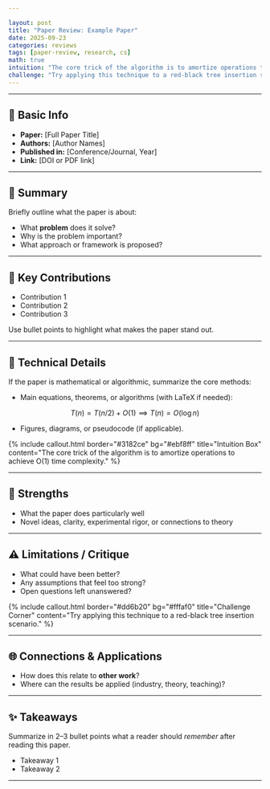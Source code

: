 ```yaml
---

layout: post
title: "Paper Review: Example Paper"
date: 2025-09-23
categories: reviews
tags: [paper-review, research, cs]
math: true
intuition: "The core trick of the algorithm is to amortize operations to achieve O(1) time complexity."
challenge: "Try applying this technique to a red-black tree insertion scenario."
---
```


---

## 📑 Basic Info  
- **Paper:** [Full Paper Title]  
- **Authors:** [Author Names]  
- **Published in:** [Conference/Journal, Year]  
- **Link:** [DOI or PDF link]  

---

## 📝 Summary  
Briefly outline what the paper is about:  

- What **problem** does it solve?  
- Why is the problem important?  
- What approach or framework is proposed?  

---

## 🔑 Key Contributions  
- Contribution 1  
- Contribution 2  
- Contribution 3  

Use bullet points to highlight what makes the paper stand out.  

---

## 🧩 Technical Details  
If the paper is mathematical or algorithmic, summarize the core methods:  

- Main equations, theorems, or algorithms (with LaTeX if needed):  

$$
T(n) = T(n/2) + O(1) \implies T(n) = O(\log n)
$$

- Figures, diagrams, or pseudocode (if applicable).  

{% include callout.html border="#3182ce" bg="#ebf8ff" title="Intuition Box" content="The core trick of the algorithm is to amortize operations to achieve O(1) time complexity." %}


---

## 🎯 Strengths  
- What the paper does particularly well  
- Novel ideas, clarity, experimental rigor, or connections to theory  

---

## ⚠️ Limitations / Critique  
- What could have been better?  
- Any assumptions that feel too strong?  
- Open questions left unanswered?  

{% include callout.html border="#dd6b20" bg="#fffaf0" title="Challenge Corner" content="Try applying this technique to a red-black tree insertion scenario." %}


---

## 🌐 Connections & Applications  
- How does this relate to **other work**?  
- Where can the results be applied (industry, theory, teaching)?  

---

## ✨ Takeaways  
Summarize in 2–3 bullet points what a reader should *remember* after reading this paper.  

- Takeaway 1  
- Takeaway 2  

---